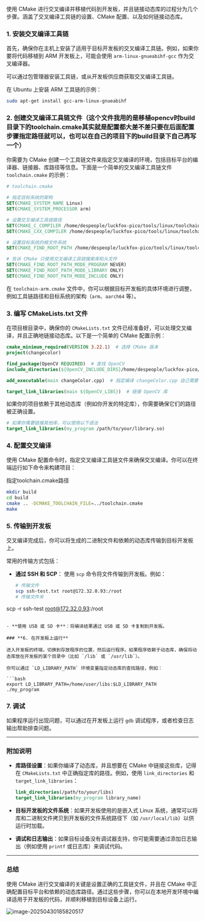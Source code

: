 使用 CMake 进行交叉编译并移植代码到开发板，并且链接动态库的过程分为几个步骤。涵盖了交叉编译工具链的设置、CMake 配置、以及如何链接动态库。

### **1. 安装交叉编译工具链**

首先，确保你在主机上安装了适用于目标开发板的交叉编译工具链。例如，如果你要将代码移植到 ARM 开发板上，可能会使用 `arm-linux-gnueabihf-gcc` 作为交叉编译器。

可以通过包管理器安装工具链，或从开发板供应商获取交叉编译工具链。

在 Ubuntu 上安装 ARM 工具链的示例：

```bash
sudo apt-get install gcc-arm-linux-gnueabihf
```

### **2. 创建交叉编译工具链文件**（这个文件我用的是移植opencv时build目录下的toolchain.cmake其实就是配置都大差不差只要在后面配置步骤指定路径就可以，也可以在自己的项目下的build目录下自己再写一个）

你需要为 CMake 创建一个工具链文件来指定交叉编译的环境，包括目标平台的编译器、链接器、库路径等信息。下面是一个简单的交叉编译工具链文件 `toolchain.cmake` 的示例：

```cmake
# toolchain.cmake

# 指定目标系统的架构
SET(CMAKE_SYSTEM_NAME Linux)
SET(CMAKE_SYSTEM_PROCESSOR arm)

# 设置交叉编译工具链路径
SET(CMAKE_C_COMPILER /home/despeople/luckfox-pico/tools/linux/toolchain/arm-rockchip830-linux-uclibcgnueabihf/bin/arm-rockchip830-linux-uclibcgnueabihf-gcc)
SET(CMAKE_CXX_COMPILER /home/despeople/luckfox-pico/tools/linux/toolchain/arm-rockchip830-linux-uclibcgnueabihf/bin/arm-rockchip830-linux-uclibcgnueabihf-g++)

# 设置目标系统的根文件系统
SET(CMAKE_FIND_ROOT_PATH /home/despeople/luckfox-pico/tools/linux/toolchain/arm-rockchip830-linux-uclibcgnueabihf/arm-rockchip830-linux-uclibcgnueabihf/sysroot)

# 告诉 CMake 只使用交叉编译工具链搜索库和头文件
SET(CMAKE_FIND_ROOT_PATH_MODE_PROGRAM NEVER)
SET(CMAKE_FIND_ROOT_PATH_MODE_LIBRARY ONLY)
SET(CMAKE_FIND_ROOT_PATH_MODE_INCLUDE ONLY)
```

在 `toolchain-arm.cmake` 文件中，你可以根据目标开发板的具体环境进行调整，例如工具链路径和目标系统的架构（`arm`、`aarch64` 等）。

### **3. 编写 CMakeLists.txt 文件**

在项目根目录中，确保你的 `CMakeLists.txt` 文件已经准备好，可以处理交叉编译，并且正确地链接动态库。以下是一个简单的 CMake 配置示例：

```cmake
cmake_minimum_required(VERSION 3.22.1)  # 选择 CMake 版本
project(changecolor)

find_package(OpenCV REQUIRED)  # 查找 OpenCV
include_directories(${OpenCV_INCLUDE_DIRS}/home/despeople/luckfox-pico/tools/linux/toolchain/arm-rockchip830-linux-uclibcgnueabihf/arm-rockchip830-linux-uclibcgnueabihf/sysroot/usr/local/include)  # 添加 OpenCV 头文件路径

add_executable(main changeColor.cpp)  # 指定编译 changeColor.cpp 自己需要编译的文件名 前面的main就是自己想要的可执行文件的名字可以修改为自己想要的，如果修改了那么下面的main也要修改为相同的名字

target_link_libraries(main ${OpenCV_LIBS})  # 链接 OpenCV 库 

```

如果你的项目依赖于其他动态库（例如你开发的特定库），你需要确保它们的路径被正确设置。

```cmake
# 如果你需要链接其他库，可以使用以下语法
target_link_libraries(my_program /path/to/your/library.so)
```

### **4. 配置交叉编译**

使用 CMake 配置命令时，指定交叉编译工具链文件来确保交叉编译。你可以在终端运行如下命令来构建项目：

指定toolchain.cmake路径

```bash
mkdir build
cd build
cmake .. -DCMAKE_TOOLCHAIN_FILE=../toolchain.cmake
make
```

### **5. 传输到开发板**

交叉编译完成后，你可以将生成的二进制文件和依赖的动态库传输到目标开发板上。

常用的传输方式包括：

- **通过 SSH 和 SCP**：
  使用 `scp` 命令将文件传输到开发板。例如：

  ```bash
  # 传输文件
  scp ssh-test.txt root@172.32.0.93:/root
  # 传输文件夹
scp -r ssh-test root@172.32.0.93:/root
  ```
  
- **使用 USB 或 SD 卡**：将编译结果通过 USB 或 SD 卡复制到开发板。

### **6. 在开发板上运行**

进入开发板的终端，切换到存放程序的位置，然后运行程序。如果程序依赖于动态库，确保将动态库放在开发板的某个目录中（比如 `/lib` 或 `/usr/lib`）。

你可以通过 `LD_LIBRARY_PATH` 环境变量指定动态库的查找路径，例如：

```bash
export LD_LIBRARY_PATH=/home/user/libs:$LD_LIBRARY_PATH
./my_program
```

### **7. 调试**

如果程序运行出现问题，可以通过在开发板上运行 `gdb` 调试程序，或者检查日志输出帮助排查问题。

---

### **附加说明**

- **库路径设置**：如果你编译了动态库，并且想要在 CMake 中链接这些库，记得在 `CMakeLists.txt` 中正确指定库的路径。例如，使用 `link_directories` 和 `target_link_libraries`：
  ```cmake
  link_directories(/path/to/your/libs)
  target_link_libraries(my_program library_name)
  ```

- **目标开发板的文件系统**：如果开发板使用的是嵌入式 Linux 系统，通常可以将库和二进制文件拷贝到开发板的文件系统路径下（如 `/usr/local/lib`）以供运行时加载。

- **调试和日志输出**：如果目标设备没有调试器支持，你可能需要通过添加日志输出（例如使用 `printf` 或日志库）来调试代码。

---

### **总结**

使用 CMake 进行交叉编译的关键是设置正确的工具链文件，并且在 CMake 中正确配置目标平台和依赖的动态库路径。通过这些步骤，你可以在本地开发环境中编译适用于开发板的代码，并顺利移植到目标设备上运行。

![image-20250430185820517](C:\Users\Administrator\AppData\Roaming\Typora\typora-user-images\image-20250430185820517.png)